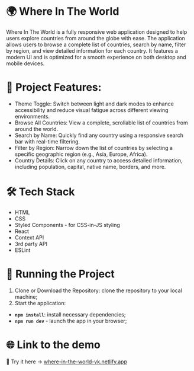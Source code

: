 
# 🌍 Where In The World
Where In The World is a fully responsive web application designed to help users explore countries from around the globe with ease. The application allows users to browse a complete list of countries, search by name, filter by region, and view detailed information for each country. It features a modern UI and is optimized for a smooth experience on both desktop and mobile devices.

# 🚀 Project Features:
* Theme Toggle: Switch between light and dark modes to enhance accessibility and reduce visual fatigue across different viewing environments.
* Browse All Countries: View a complete, scrollable list of countries from around the world.
* Search by Name: Quickly find any country using a responsive search bar with real-time filtering.
* Filter by Region: Narrow down the list of countries by selecting a specific geographic region (e.g., Asia, Europe, Africa).
* Country Details: Click on any country to access detailed information, including population, capital, native name, borders, and more.

# 🛠️ Tech Stack
* HTML
* CSS
* Styled Components - for CSS-in-JS styling
* React
* Context API
* 3rd party API
* ESLint

# 📜 Running the Project
1. Clone or Download the Repository: clone the repository to your local machine;
2. Start the application:
  * **`npm install`**: install necessary dependencies;
  * **`npm run dev`** - launch the app in your browser;

# 🌐 Link to the demo
🚀 Try it here → [where-in-the-world-vk.netlify.app](https://where-in-the-world-vk.netlify.app)
